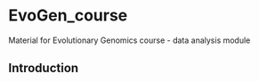 # EvoGen_course
Material for Evolutionary Genomics course - data analysis module

## Introduction




